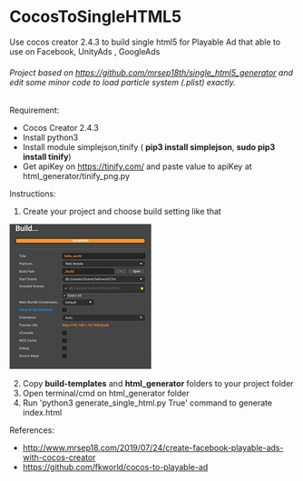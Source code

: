 # CocosToSingleHTML5
Use cocos creator 2.4.3 to build single html5 for Playable Ad that able to use on Facebook, UnityAds , GoogleAds

###### Project based on https://github.com/mrsep18th/single_html5_generator and edit some minor code to load particle system (.plist) exactly.

Requirement:

- Cocos Creator 2.4.3 
- Install python3
- Install module simplejson,tinify ( **pip3 install simplejson**, **sudo pip3 install tinify**)
- Get apiKey on https://tinify.com/ and paste value to apiKey at html_generator/tinify_png.py

Instructions:

1. Create your project and choose build setting like that

![BuildSetting](./build.png)

2. Copy **build-templates** and **html_generator** folders to your project folder
3. Open terminal/cmd on html_generator folder
4. Run 'python3 generate_single_html.py True' command to generate index.html


References:

- http://www.mrsep18.com/2019/07/24/create-facebook-playable-ads-with-cocos-creator
- https://github.com/fkworld/cocos-to-playable-ad
